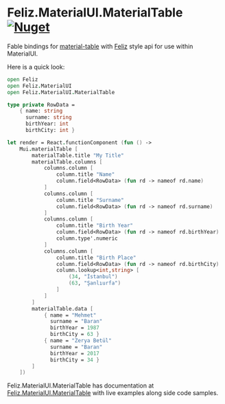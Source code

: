 ﻿# Feliz.MaterialUI.MaterialTable [![Nuget](https://img.shields.io/nuget/v/Feliz.MaterialUI.MaterialTable.svg?maxAge=0&colorB=brightgreen)](https://www.nuget.org/packages/Feliz.MaterialUI.MaterialTable)

Fable bindings for [material-table](https://github.com/mbrn/material-table) with [Feliz](https://github.com/Zaid-Ajaj/Feliz) style api for use within MaterialUI.

Here is a quick look:

```fs
open Feliz
open Feliz.MaterialUI
open Feliz.MaterialUI.MaterialTable

type private RowData =
    { name: string
      surname: string
      birthYear: int
      birthCity: int }

let render = React.functionComponent (fun () ->
    Mui.materialTable [
        materialTable.title "My Title"
        materialTable.columns [
            columns.column [
                column.title "Name"
                column.field<RowData> (fun rd -> nameof rd.name)
            ]
            columns.column [
                column.title "Surname"
                column.field<RowData> (fun rd -> nameof rd.surname)
            ]
            columns.column [
                column.title "Birth Year"
                column.field<RowData> (fun rd -> nameof rd.birthYear)
                column.type'.numeric
            ]
            columns.column [
                column.title "Birth Place"
                column.field<RowData> (fun rd -> nameof rd.birthCity)
                column.lookup<int,string> [ 
                    (34, "İstanbul")
                    (63, "Şanlıurfa") 
                ]
            ]
        ]
        materialTable.data [
            { name = "Mehmet"
              surname = "Baran"
              birthYear = 1987
              birthCity = 63 }
            { name = "Zerya Betül"
              surname = "Baran"
              birthYear = 2017
              birthCity = 34 }
        ]
    ])
```

Feliz.MaterialUI.MaterialTable has documentation at [Feliz.MaterialUI.MaterialTable](https://shmew.github.io/Feliz.MaterialUI.MaterialTable/) with live examples along side code samples.
